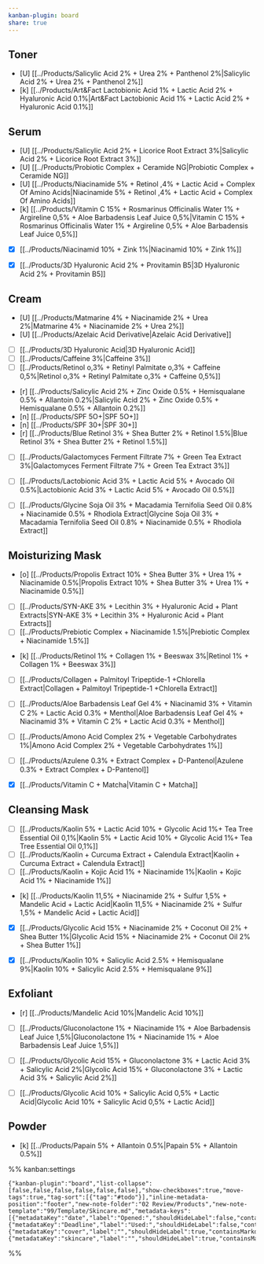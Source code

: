```yaml
---
kanban-plugin: board
share: true
---
```


## Toner

- [U] [[../Products/Salicylic Acid 2% + Urea 2% + Panthenol 2%|Salicylic Acid 2% + Urea 2% + Panthenol 2%]]
- [k] [[../Products/Art&Fact Lactobionic Acid 1% + Lactic Acid 2% + Hyaluronic Acid 0.1%|Art&Fact Lactobionic Acid 1% + Lactic Acid 2% + Hyaluronic Acid 0.1%]]


## Serum

- [U] [[../Products/Salicylic Acid 2% + Licorice Root Extract 3%|Salicylic Acid 2% + Licorice Root Extract 3%]]
- [U] [[../Products/Probiotic Complex + Ceramide NG|Probiotic Complex + Ceramide NG]]
- [U] [[../Products/Niacinamide 5% + Retinol ,4% + Lactic Acid + Complex Of Amino Acids|Niacinamide 5% + Retinol ,4% + Lactic Acid + Complex Of Amino Acids]]
- [k] [[../Products/Vitamin C 15% + Rosmarinus Officinalis Water 1% + Argireline 0,5% + Aloe Barbadensis Leaf Juice 0,5%|Vitamin C 15% + Rosmarinus Officinalis Water 1% + Argireline 0,5% + Aloe Barbadensis Leaf Juice 0,5%]]
- [x] [[../Products/Niacinamid 10% + Zink 1%|Niacinamid 10% + Zink 1%]]
- [x] [[../Products/3D Hyaluronic Acid 2% + Provitamin B5|3D Hyaluronic Acid 2% + Provitamin B5]]


## Cream

- [U] [[../Products/Matmarine 4% + Niacinamide 2% + Urea 2%|Matmarine 4% + Niacinamide 2% + Urea 2%]]
- [U] [[../Products/Azelaic Acid Derivative|Azelaic Acid Derivative]]
- [ ] [[../Products/3D Hyaluronic Acid|3D Hyaluronic Acid]]
- [ ] [[../Products/Caffeine 3%|Caffeine 3%]]
- [ ] [[../Products/Retinol o,3% + Retinyl Palmitate o,3% + Caffeine 0,5%|Retinol o,3% + Retinyl Palmitate o,3% + Caffeine 0,5%]]
- [r] [[../Products/Salicylic Acid 2% + Zinc Oxide 0.5% + Hemisqualane 0.5% + Allantoin 0.2%|Salicylic Acid 2% + Zinc Oxide 0.5% + Hemisqualane 0.5% + Allantoin 0.2%]]
- [n] [[../Products/SPF 5O+|SPF 5O+]]
- [n] [[../Products/SPF 30+|SPF 30+]]
- [r] [[../Products/Blue Retinol 3% + Shea Butter 2% + Retinol 1.5%|Blue Retinol 3% + Shea Butter 2% + Retinol 1.5%]]
- [ ] [[../Products/Galactomyces Ferment Filtrate 7% + Green Tea Extract 3%|Galactomyces Ferment Filtrate 7% + Green Tea Extract 3%]]
- [ ] [[../Products/Lactobionic Acid 3% + Lactic Acid 5% + Avocado Oil 0.5%|Lactobionic Acid 3% + Lactic Acid 5% + Avocado Oil 0.5%]]
- [ ] [[../Products/Glycine Soja Oil 3% + Macadamia Ternifolia Seed Oil 0.8% + Niacinamide 0.5% + Rhodiola Extract|Glycine Soja Oil 3% + Macadamia Ternifolia Seed Oil 0.8% + Niacinamide 0.5% + Rhodiola Extract]]


## Moisturizing Mask

- [o] [[../Products/Propolis Extract 10% + Shea Butter 3% + Urea 1% + Niacinamide 0.5%|Propolis Extract 10% + Shea Butter 3% + Urea 1% + Niacinamide 0.5%]]
- [ ] [[../Products/SYN-AKE 3% + Lecithin 3% + Hyaluronic Acid + Plant Extracts|SYN-AKE 3% + Lecithin 3% + Hyaluronic Acid + Plant Extracts]]
- [ ] [[../Products/Prebiotic Complex + Niacinamide 1.5%|Prebiotic Complex + Niacinamide 1.5%]]
- [k] [[../Products/Retinol 1% + Collagen 1% + Beeswax 3%|Retinol 1% + Collagen 1% + Beeswax 3%]]
- [ ] [[../Products/Collagen + Palmitoyl Tripeptide-1 +Chlorella Extract|Collagen + Palmitoyl Tripeptide-1 +Chlorella Extract]]
- [ ] [[../Products/Aloe Barbadensis Leaf Gel 4% + Niacinamid 3% + Vitamin C 2% + Lactic Acid 0.3% + Menthol|Aloe Barbadensis Leaf Gel 4% + Niacinamid 3% + Vitamin C 2% + Lactic Acid 0.3% + Menthol]]
- [ ] [[../Products/Amono Acid Complex 2% + Vegetable Carbohydrates 1%|Amono Acid Complex 2% + Vegetable Carbohydrates 1%]]
- [ ] [[../Products/Azulene 0.3% + Extract Complex + D-Pantenol|Azulene 0.3% + Extract Complex + D-Pantenol]]
- [x] [[../Products/Vitamin C + Matcha|Vitamin C + Matcha]]


## Cleansing Mask

- [ ] [[../Products/Kaolin 5% + Lactic Acid 10% + Glycolic Acid 1%+ Tea Tree Essential Oil 0,1%|Kaolin 5% + Lactic Acid 10% + Glycolic Acid 1%+ Tea Tree Essential Oil 0,1%]]
- [ ] [[../Products/Kaolin + Curcuma Extract + Calendula Extract|Kaolin + Curcuma Extract + Calendula Extract]]
- [ ] [[../Products/Kaolin + Kojic Acid 1% + Niacinamide 1%|Kaolin + Kojic Acid 1% + Niacinamide 1%]]
- [k] [[../Products/Kaolin 11,5% + Niacinamide 2% + Sulfur 1,5% + Mandelic Acid + Lactic Acid|Kaolin 11,5% + Niacinamide 2% + Sulfur 1,5% + Mandelic Acid + Lactic Acid]]
- [x] [[../Products/Glycolic Acid 15% + Niacinamide 2% + Coconut Oil 2% + Shea Butter 1%|Glycolic Acid 15% + Niacinamide 2% + Coconut Oil 2% + Shea Butter 1%]]
- [x] [[../Products/Kaolin 10% + Salicylic Acid 2.5% + Hemisqualane 9%|Kaolin 10% + Salicylic Acid 2.5% + Hemisqualane 9%]]


## Exfoliant

- [r] [[../Products/Mandelic Acid 10%|Mandelic Acid 10%]]
- [ ] [[../Products/Gluconolactone 1% + Niacinamide 1% + Aloe Barbadensis Leaf Juice 1,5%|Gluconolactone 1% + Niacinamide 1% + Aloe Barbadensis Leaf Juice 1,5%]]
- [ ] [[../Products/Glycolic Acid 15% + Gluconolactone 3% + Lactic Acid 3% + Salicylic Acid 2%|Glycolic Acid 15% + Gluconolactone 3% + Lactic Acid 3% + Salicylic Acid 2%]]
- [ ] [[../Products/Glycolic Acid 10% + Salicylic Acid 0,5% + Lactic Acid|Glycolic Acid 10% + Salicylic Acid 0,5% + Lactic Acid]]


## Powder

- [k] [[../Products/Papain 5% + Allantoin 0.5%|Papain 5% + Allantoin 0.5%]]




%% kanban:settings
```
{"kanban-plugin":"board","list-collapse":[false,false,false,false,false,false],"show-checkboxes":true,"move-tags":true,"tag-sort":[{"tag":"#todo"}],"inline-metadata-position":"footer","new-note-folder":"02 Review/Products","new-note-template":"99/Template/Skincare.md","metadata-keys":[{"metadataKey":"date","label":"Opened:","shouldHideLabel":false,"containsMarkdown":false},{"metadataKey":"Deadline","label":"Used:","shouldHideLabel":false,"containsMarkdown":false},{"metadataKey":"cover","label":"","shouldHideLabel":true,"containsMarkdown":true},{"metadataKey":"skincare","label":"","shouldHideLabel":true,"containsMarkdown":false}]}
```
%%